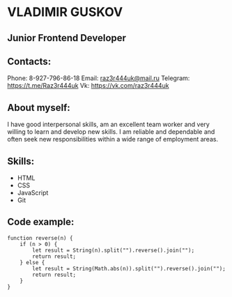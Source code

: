 # **VLADIMIR GUSKOV**

## Junior Frontend Developer

## Contacts:

Phone: 8-927-796-86-18
Email: raz3r444uk@mail.ru
Telegram: https://t.me/Raz3r444uk
Vk: https://vk.com/raz3r444uk

## About myself:

<p> 
I have good interpersonal skills, am an excellent team worker and very willing to learn and develop new skills.
I am reliable and dependable and often seek new responsibilities within a wide range of employment areas.
</p>

## Skills:

* HTML
* CSS
* JavaScript
* Git


## Code example:

```
function reverse(n) {
    if (n > 0) {
        let result = String(n).split("").reverse().join("");
        return result;
    } else {
        let result = String(Math.abs(n)).split("").reverse().join("");
        return result;
    }
}

```